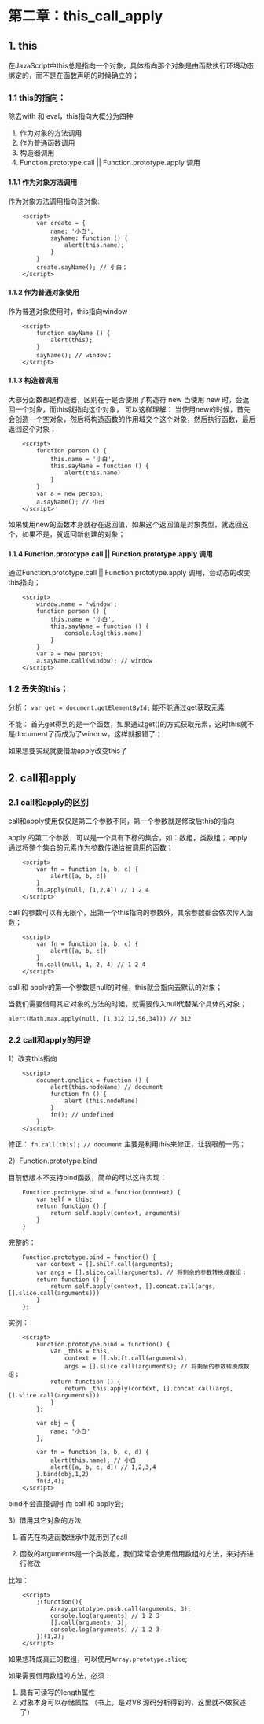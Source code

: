 # 第二章：this_call_apply

## 1. this
在JavaScript中this总是指向一个对象，具体指向那个对象是由函数执行环境动态绑定的，而不是在函数声明的时候确立的；

### 1.1 this的指向：

除去with 和 eval，this指向大概分为四种
1. 作为对象的方法调用
2. 作为普通函数调用
3. 构造器调用
4. Function.prototype.call || Function.prototype.apply 调用

#### 1.1.1 作为对象方法调用

作为对象方法调用指向该对象:

```
    <script>
        var create = {
            name: '小白',
            sayName: function () {
                alert(this.name);
            }
        }
        create.sayName(); // 小白；
    </script>
```

#### 1.1.2 作为普通对象使用
作为普通对象使用时，this指向window

```
    <script>
        function sayName () {
            alert(this);
        }
        sayName(); // window；
    </script>
```

#### 1.1.3 构造器调用

大部分函数都是构造器，区别在于是否使用了构造符 new 当使用 new 时，会返回一个对象，而this就指向这个对象，
可以这样理解：
当使用new的时候，首先会创造一个空对象，然后将构造函数的作用域交个这个对象，然后执行函数，最后返回这个对象；

```
    <script>
        function person () {
            this.name = '小白',
            this.sayName = function () {
                alert(this.name)
            }
        }
        var a = new person;
        a.sayName(); // 小白
    </script>
```

如果使用new的函数本身就存在返回值，如果这个返回值是对象类型，就返回这个，如果不是，就返回新创建的对象；

#### 1.1.4 Function.prototype.call || Function.prototype.apply 调用
通过Function.prototype.call || Function.prototype.apply 调用，会动态的改变this指向；

```
    <script>
        window.name = 'window';
        function person () {
            this.name = '小白',
            this.sayName = function () {
                console.log(this.name)
            }
        }
        var a = new person;
        a.sayName.call(window); // window
    </script>   
```

### 1.2 丢失的this；

分析：
`var get = document.getElementById;` 能不能通过get获取元素

不能：
首先get得到的是一个函数，如果通过get()的方式获取元素，这时this就不是document了而成为了window，这样就报错了；

如果想要实现就要借助apply改变this了

## 2. call和apply

### 2.1 call和apply的区别

call和apply使用仅仅是第二个参数不同，第一个参数就是修改后this的指向

apply 的第二个参数，可以是一个具有下标的集合，如：数组，类数组；
apply 通过将整个集合的元素作为参数传递给被调用的函数；

```
    <script>
        var fn = function (a, b, c) {
            alert([a, b, c])
        }
        fn.apply(null, [1,2,4]) // 1 2 4
    </script>
```

call 的参数可以有无限个，出第一个this指向的参数外，其余参数都会依次传入函数；

```
    <script>
        var fn = function (a, b, c) {
            alert([a, b, c])
        }
        fn.call(null, 1, 2, 4) // 1 2 4
    </script>
```

call 和 apply的第一个参数是null的时候，this就会指向去默认的对象；

当我们需要借用其它对象的方法的时候，就需要传入null代替某个具体的对象；

`alert(Math.max.apply(null, [1,312,12,56,34])) // 312`

### 2.2 call和apply的用途

1）改变this指向

```
    <script>
        document.onclick = function () {
            alert(this.nodeName) // document
            function fn () {
                alert (this.nodeName)
            }
            fn(); // undefined
        }
    </script>
```

修正：
`fn.call(this); // document`
主要是利用this来修正，让我眼前一亮；

2）Function.prototype.bind

目前低版本不支持bind函数，简单的可以这样实现：

```
    Function.prototype.bind = function(context) {
        var self = this;
        return function () {
            return self.apply(context, arguments)
        }
    }
```

完整的：

```
    Function.prototype.bind = function() {
        var context = [].shilf.call(arguments);
        var args = [].slice.call(arguments); // 将剩余的参数转换成数组；
        return function () {
            return self.apply(context, [].concat.call(args, [].slice.call(arguments)))
        }
    };
```

实例：

```
    <script>
        Function.prototype.bind = function() {
            var _this = this,
                context = [].shift.call(arguments),
                args = [].slice.call(arguments); // 将剩余的参数转换成数组；
            return function () {
                return _this.apply(context, [].concat.call(args, [].slice.call(arguments)))
            }
        };

        var obj = {
            name: '小白'
        };

        var fn = function (a, b, c, d) {
            alert(this.name); // 小白
            alert([a, b, c, d]) // 1,2,3,4
        }.bind(obj,1,2)
        fn(3,4);
    </script>
```

bind不会直接调用 而 call 和 apply会;

3）借用其它对象的方法

1. 首先在构造函数继承中就用到了call

2. 函数的arguments是一个类数组，我们常常会使用借用数组的方法，来对齐进行修改

比如：

```
    <script>
        ;(function(){
            Array.prototype.push.call(arguments, 3);
            console.log(arguments) // 1 2 3
            [].call(arguments, 3);
            console.log(arguments) // 1 2 3
        })(1,2);
    </script>
```

如果想转成真正的数组，可以使用`Array.prototype.slice`;

如果需要借用数组的方法，必须：
1. 具有可读写的length属性
2. 对象本身可以存储属性
（书上，是对V8 源码分析得到的，这里就不做叙述了）